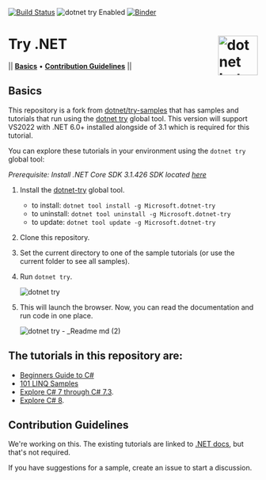 [![Build Status](https://dev.azure.com/dnceng/public/_apis/build/status/dotnet/try-samples/try-samples-ci?branchName=master)](https://dev.azure.com/dnceng/public/_build/latest?definitionId=548&branchName=master)
![dotnet try Enabled](https://img.shields.io/badge/Try_.NET-Enabled-501078.svg)
[![Binder](https://mybinder.org/badge_logo.svg)](https://mybinder.org/v2/gh/dotnet/try-samples/master?urlpath=lab)

# Try .NET <img src ="https://user-images.githubusercontent.com/2546640/56708992-deee8780-66ec-11e9-9991-eb85abb1d10a.png" width="80px" alt="dotnet bot in space" align ="right">

|| [**Basics**](#basics) • [**Contribution Guidelines**](#contribution-guidelines)  ||

## Basics

This repository is a fork from [dotnet/try-samples](https://github.com/dotnet/try-samples) that has samples and tutorials that run using the [dotnet try](https://github.com/dotnet/try) global tool.  This version will support VS2022 with .NET 6.0+ installed alongside of 3.1 which is required for this tutorial.

You can explore these tutorials in your environment using the `dotnet try` global tool:

*Prerequisite: Install .NET Core SDK 3.1.426 SDK located [here](https://versionsof.net/core/3.1/3.1.32/)*

1. Install the [dotnet-try](https://github.com/dotnet/try/blob/master/README.md#setup) global tool.
    -  to install: `dotnet tool install -g Microsoft.dotnet-try`
    -  to uninstall: `dotnet tool uninstall -g Microsoft.dotnet-try`
    -  to update: `dotnet tool update -g Microsoft.dotnet-try`
2. Clone this repository.
3. Set the current directory to one of the sample tutorials (or use the current folder to see all samples).
4. Run `dotnet try`.

    ![dotnet try](https://user-images.githubusercontent.com/2546640/57164943-ab35f080-6dc3-11e9-8230-ee521e00e428.gif)

1. This will launch the browser. Now, you can read the documentation and run code in one place.

    ![dotnet try -  _Readme md (2)](https://user-images.githubusercontent.com/2546640/57165217-737b7880-6dc4-11e9-8b4e-0e70966ac03d.gif)

## The tutorials in this repository are:

- [Beginners Guide to C#](./Beginners/Readme.md)
- [101 LINQ Samples](./101-linq-samples/readme.md)
- [Explore C# 7 through C# 7.3](./csharp7/readme.md).
- [Explore C# 8](./csharp8/readme.md).

## Contribution Guidelines

We're working on this. The existing tutorials are linked to [.NET docs](https://github.com/dotnet/docs), but that's not required.

If you have suggestions for a sample, create an issue to start a discussion.
